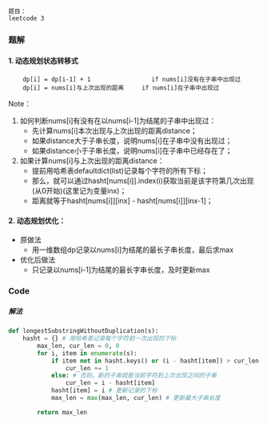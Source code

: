 
```
题目：  
leetcode 3
```

### 题解
#### 1. 动态规划状态转移式
```
    dp[i] = dp[i-1] + 1                 if nums[i]没有在子串中出现过
    dp[i] = nums[i]与上次出现的距离     if nums[i]在子串中出现过
```
Note：
1. 如何判断nums[i]有没有在以nums[i-1]为结尾的子串中出现过：
    - 先计算nums[i]本次出现与上次出现的距离distance；
    - 如果distance大于子串长度，说明nums[i]在子串中没有出现过；
    - 如果distance小于子串长度，说明nums[i]在子串中已经存在了；
2. 如果计算nums[i]与上次出现的距离distance：
    - 提前用哈希表defaultdict(list)记录每个字符的所有下标；
    - 那么，就可以通过hasht[nums[i]].index(i)获取当前是该字符第几次出现(从0开始)(这里记为变量inx)；
    - 距离就等于hasht[nums[i]][inx] - hasht[nums[i]][inx-1]；

#### 2. 动态规划优化：
- 原做法
    - 用一维数组dp记录以nums[i]为结尾的最长子串长度，最后求max
- 优化后做法
    - 只记录以nums[i-1]为结尾的最长字串长度，及时更新max
        
### Code
##### 解法
```python
def longestSubstringWithoutDuplication(s):
    hasht = {} # 用哈希表记录每个字符前一次出现的下标
        max_len, cur_len = 0, 0
        for i, item in enumerate(s):
            if item not in hasht.keys() or (i - hasht[item]) > cur_len: # 如果当前字符在子串中没有出现过，直接拼接到子串中
                cur_len += 1
            else: # 否则，新的子串就是当前字符到上次出现之间的子串
                cur_len = i - hasht[item]
            hasht[item] = i # 更新记录的下标
            max_len = max(max_len, cur_len) # 更新最大子串长度

        return max_len
```